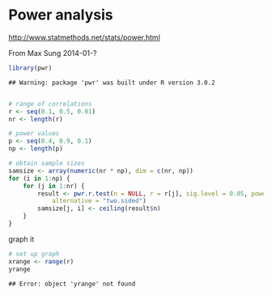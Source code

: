 Power analysis
========================================================

http://www.statmethods.net/stats/power.html

From Max Sung
2014-01-?


```r
library(pwr)
```

```
## Warning: package 'pwr' was built under R version 3.0.2
```

```r

# range of correlations
r <- seq(0.1, 0.5, 0.01)
nr <- length(r)

# power values
p <- seq(0.4, 0.9, 0.1)
np <- length(p)

# obtain sample sizes
samsize <- array(numeric(nr * np), dim = c(nr, np))
for (i in 1:np) {
    for (j in 1:nr) {
        result <- pwr.r.test(n = NULL, r = r[j], sig.level = 0.05, power = p[i], 
            alternative = "two.sided")
        samsize[j, i] <- ceiling(result$n)
    }
}
```


graph it

```r
# set up graph
xrange <- range(r)
yrange
```

```
## Error: object 'yrange' not found
```


